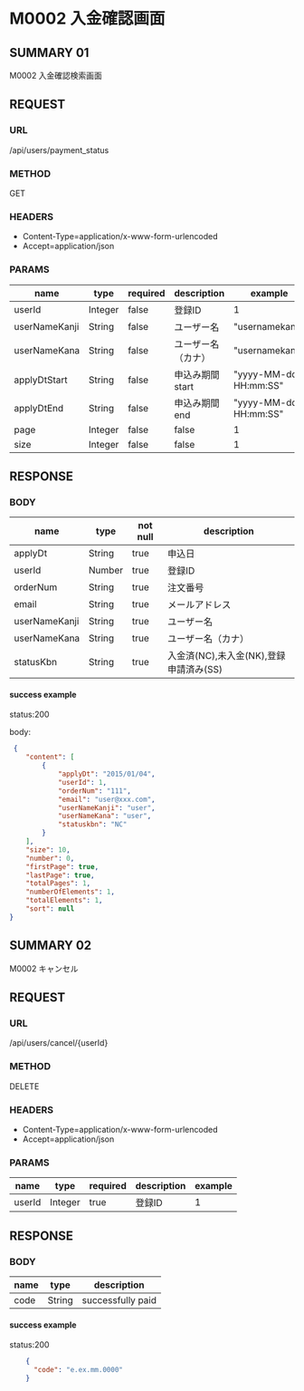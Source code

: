 # M0002 入金確認画面

## SUMMARY 01

M0002 入金確認検索画面

## REQUEST

### URL
/api/users/payment_status

### METHOD

GET

### HEADERS

* Content-Type=application/x-www-form-urlencoded
* Accept=application/json

### PARAMS

| name | type  | required | description | example |
| ----- | -----| ----- | ----- | ----- |
| userId | Integer | false | 登録ID | 1 |
| userNameKanji | String | false | ユーザー名  | "usernamekanji" |
| userNameKana | String | false | ユーザー名（カナ）| "usernamekana" |
| applyDtStart | String | false | 申込み期間start | "yyyy-MM-dd HH:mm:SS" |
| applyDtEnd | String | false | 申込み期間end | "yyyy-MM-dd HH:mm:SS" |
| page | Integer | false | false | 1 |
| size | Integer | false | false | 1 |


## RESPONSE

### BODY

| name | type  | not null | description |
| ----- | -----| ----- | ----- |
| applyDt | String | true  | 申込日 |
| userId | Number | true | 登録ID |
| orderNum  | String| true | 注文番号 |
| email | String | true | メールアドレス |
| userNameKanji | String | true | ユーザー名 |
| userNameKana | String | true | ユーザー名（カナ） |
| statusKbn | String | true | 入金済(NC),未入金(NK),登録申請済み(SS) |


#### success example

status:200

body:
```json
 {
    "content": [
        {
            "applyDt": "2015/01/04",
            "userId": 1,
            "orderNum": "111",
            "email": "user@xxx.com",
            "userNameKanji": "user",
            "userNameKana": "user",
            "statuskbn": "NC"
        }
    ],
    "size": 10,
    "number": 0,
    "firstPage": true,
    "lastPage": true,
    "totalPages": 1,
    "numberOfElements": 1,
    "totalElements": 1,
    "sort": null
}
```
## SUMMARY 02

M0002 キャンセル

## REQUEST

### URL
/api/users/cancel/{userId}

### METHOD

DELETE

### HEADERS

* Content-Type=application/x-www-form-urlencoded
* Accept=application/json

### PARAMS

| name | type  | required | description | example |
| ----- | -----| ----- | ----- | ----- |
| userId | Integer | true | 登録ID | 1 |

## RESPONSE

### BODY

| name | type  | description |
| ----- | -----| ----- |
| code | String | successfully paid  |

#### success example

status:200

```json
    {
      "code": "e.ex.mm.0000"
    }
```
